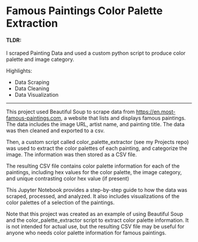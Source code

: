 # Famous Paintings Color Palette Extraction

#### **TLDR:**
I scraped Painting Data and used a custom python script to produce color palette and image category.

Highlights:
* Data Scraping
* Data Cleaning
* Data Visualization

--- --- --- 

This project used Beautiful Soup to scrape data from https://en.most-famous-paintings.com, a website that lists and displays famous paintings. 
The data includes the image URL, artist name, and painting title. The data was then cleaned and exported to a csv.

Then, a custom script called color_palette_extractor (see my Projects repo) was used to extract the color palettes of each painting, and categorize the image.
The information was then stored as a CSV file.

The resulting CSV file contains color palette information for each of the paintings, including hex values for the color palette, the image category, and
unique contrasting color hex value (if present)

This Jupyter Notebook provides a step-by-step guide to how the data was scraped, processed, and analyzed. It also includes visualizations of the color palettes of a selection of the paintings.

Note that this project was created as an example of using Beautiful Soup and the color_palette_extractor script to extract color palette information. It is not intended for actual use, but the resulting CSV file may be useful for anyone who needs color palette information for famous paintings.
